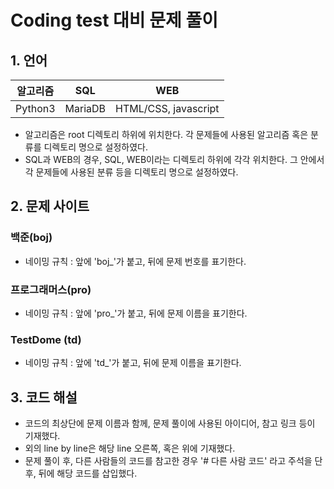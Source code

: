 # Coding test 대비 문제 풀이

## 1. 언어
|알고리즘|SQL|WEB|
|------|---|---|
|Python3|MariaDB|HTML/CSS, javascript| 
* 알고리즘은 root 디렉토리 하위에 위치한다. 각 문제들에 사용된 알고리즘 혹은 분류를 디렉토리 명으로 설정하였다.
* SQL과 WEB의 경우, SQL, WEB이라는 디렉토리 하위에 각각 위치한다. 그 안에서 각 문제들에 사용된 분류 등을 디렉토리 명으로 설정하였다.

## 2. 문제 사이트
### 백준(boj)
* 네이밍 규칙 : 앞에 'boj_'가 붙고, 뒤에 문제 번호를 표기한다.
  
### 프로그래머스(pro)
* 네이밍 규칙 : 앞에 'pro_'가 붙고, 뒤에 문제 이름을 표기한다.

### TestDome (td)
* 네이밍 규칙 : 앞에 'td_'가 붙고, 뒤에 문제 이름을 표기한다.

## 3. 코드 해설
* 코드의 최상단에 문제 이름과 함께, 문제 풀이에 사용된 아이디어, 참고 링크 등이 기재했다.
* 외의 line by line은 해당 line 오른쪽, 혹은 위에 기재했다.
* 문제 풀이 후, 다른 사람들의 코드를 참고한 경우 '# 다른 사람 코드' 라고 주석을 단 후, 뒤에 해당 코드를 삽입했다.